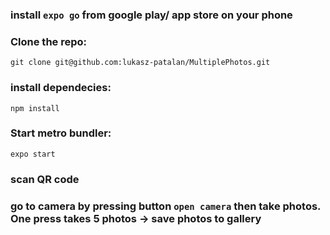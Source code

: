 ### install ```expo go``` from google play/ app store on your phone

### Clone the repo:

```git clone git@github.com:lukasz-patalan/MultiplePhotos.git```

### install dependecies:

```npm install```

### Start metro bundler:

```expo start```

### scan QR code

### go to camera by pressing button ```open camera``` then take photos. One press takes 5 photos -> save photos to gallery
